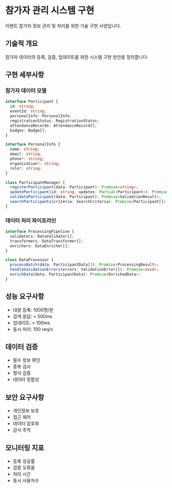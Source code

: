 # 참가자 관리 시스템 구현

이벤트 참가자 정보 관리 및 처리를 위한 기술 구현 사양입니다.

## 기술적 개요
참가자 데이터의 등록, 검증, 업데이트를 위한 시스템 구현 방안을 정의합니다.

## 구현 세부사항

### 참가자 데이터 모델
```typescript
interface Participant {
  id: string;
  eventId: string;
  personalInfo: PersonalInfo;
  registrationStatus: RegistrationStatus;
  attendanceRecords: AttendanceRecord[];
  badges: Badge[];
}

interface PersonalInfo {
  name: string;
  email: string;
  phone?: string;
  organization?: string;
  role?: string;
}

class ParticipantManager {
  registerParticipant(data: Participant): Promise<string>;
  updateParticipant(id: string, updates: Partial<Participant>): Promise<void>;
  validateParticipant(data: Participant): Promise<ValidationResult>;
  searchParticipants(criteria: SearchCriteria): Promise<Participant[]>;
}
```

### 데이터 처리 파이프라인
```typescript
interface ProcessingPipeline {
  validators: DataValidator[];
  transformers: DataTransformer[];
  enrichers: DataEnricher[];
}

class DataProcessor {
  processBatch(data: ParticipantData[]): Promise<ProcessingResult>;
  handleValidationErrors(errors: ValidationError[]): Promise<void>;
  enrichData(data: ParticipantData): Promise<EnrichedData>;
}
```

## 성능 요구사항
- 대량 등록: 1000명/분
- 검색 응답: < 500ms
- 업데이트: < 100ms
- 동시 처리: 100 req/s

## 데이터 검증
- 필수 정보 확인
- 중복 검사
- 형식 검증
- 데이터 정합성

## 보안 요구사항
- 개인정보 보호
- 접근 제어
- 데이터 암호화
- 감사 추적

## 모니터링 지표
- 등록 성공률
- 검증 오류율
- 처리 시간
- 동시 사용자수
